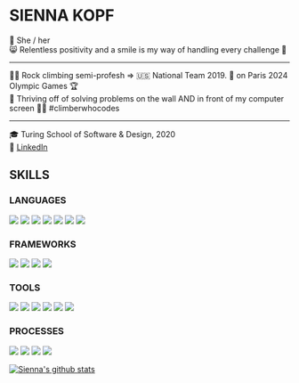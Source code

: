 # SIENNA KOPF
💃 She / her <br />
😸 Relentless positivity and a smile is my way of handling every challenge 🧠 
*** *** ***
🧗‍♀️ Rock climbing semi-profesh => 🇺🇸 National Team 2019. 👀 on Paris 2024 Olympic Games 🏆 <br/>
🧠 Thriving off of solving problems on the wall AND in front of my computer screen 👩‍💻 #climberwhocodes <br/>
*** *** ***
🎓 Turing School of Software & Design, 2020 <br/>
🔎 [LinkedIn](https://www.linkedin.com/in/sienna-kopf-b22b701b1/) </br>

## SKILLS
### LANGUAGES
<p>
  <img src="https://img.shields.io/badge/ruby%20-blueviolet.svg?&style=for-the-badge&logo=ruby&logoColor=white" />
  <img src="https://img.shields.io/badge/javascript%20-F8C302.svg?&style=for-the-badge&logo=javascript&logoColor=white" />
  <img src="https://img.shields.io/badge/html5%20-%F8620A.svg?&style=for-the-badge&logo=html5&logoColor=white" />
  <img src="https://img.shields.io/badge/css3%20-%44EC50.svg?&style=for-the-badge&logo=css3&logoColor=white" />
  <img src="https://img.shields.io/badge/SQL%20-%9735E1.svg?style=for-the-badge&logo=SQL&logoColor=white" />
  <img src="https://img.shields.io/badge/ActiveRecord%20-%E43A9C.svg?&style=for-the-badge&logo=ActiveRecord&logoColor=white" />
  <img src="https://img.shields.io/badge/GraphQL%20-%F8C302.svg?&style=for-the-badge&logo=GraphQL&logoColor=white" />
</p>

### FRAMEWORKS
<p>
  <img src="https://img.shields.io/badge/rails%20-%F8620A.svg?&style=for-the-badge&logo=rails&logoColor=white" />
  <img src="https://img.shields.io/badge/sinatra%20-%44EC50.svg?&style=for-the-badge" />
  <img src="https://img.shields.io/badge/node.js%20-%9735E1.svg?&style=for-the-badge&logo=node.js&logoColor=white" />
  <img src="https://img.shields.io/badge/express.js%20-%E43A9C.svg?&style=for-the-badge&logo=express.js&logoColor=white" />
</p>

### TOOLS 
<p>
  <img src="https://img.shields.io/badge/rspec%20-%F8C302.svg?&style=for-the-badge&logo=rspec&logoColor=white" />
  <img src="https://img.shields.io/badge/heroku%20-%F8620A.svg?&style=for-the-badge&logo=heroku&logoColor=white" />
  <img src="https://img.shields.io/badge/CI%20-%44EC50.svg?&style=for-the-badge&logo=CI&logoColor=white" />
  <img src="https://img.shields.io/badge/Postgres%20-%9735E1.svg?&style=for-the-badge&logo=Postgres&logoColor=white" />
  <img src="https://img.shields.io/badge/Postico%20-%E43A9C.svg?&style=for-the-badge&logo=Postico&logoColor=white" />
  <img src="https://img.shields.io/badge/Git%20-%F8C302.svg?&style=for-the-badge&logo=Git&logoColor=white" />
</p>

### PROCESSES
<p>
  <img src="https://img.shields.io/badge/OOP%20-%F8620A.svg?&style=for-the-badge&logo=OOP&logoColor=white" />
  <img src="https://img.shields.io/badge/TDD%20-%44EC50.svg?&style=for-the-badge&logo=TDD&logoColor=white" />
  <img src="https://img.shields.io/badge/MVC%20-%9735E1.svg?&style=for-the-badge&logo=MVC&logoColor=white" />
  <img src="https://img.shields.io/badge/REST%20-%E43A9C.svg?&style=for-the-badge&logo=REST&logoColor=white" />
</p>

[![Sienna's github stats](https://github-readme-stats.vercel.app/api?username=sienna-kopf)](https://github.com/sienna-kopf/github-readme-stats)

